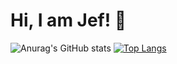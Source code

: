 # Hi, I am Jef! :wave:	


![Anurag's GitHub stats](https://github-readme-stats.vercel.app/api?username=IamJef&show_icons=true&theme=radical)
[![Top Langs](https://github-readme-stats.vercel.app/api/top-langs/?username=IamJef&theme=dark&hide=shell)](https://github.com/anuraghazra/github-readme-stats)

